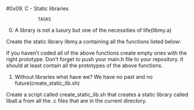 #0x09. C - Static libraries

				TASKS

0. A library is not a luxury but one of the necessities of life(libmy.a)

Create the static library libmy.a containing all the functions listed below:

If you haven’t coded all of the above functions create empty ones with the right prototype.
Don’t forget to push your main.h file to your repository. It should at least contain all the prototypes of the above functions.



1. Without libraries what have we? We have no past and no future(create_static_lib.sh)

Create a script called create_static_lib.sh that creates a static library called liball.a from all the .c files that are in the current directory.
